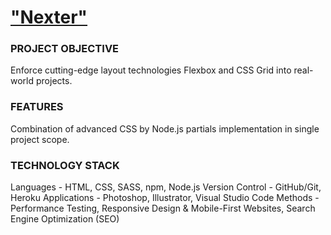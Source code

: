# ["Nexter"](https://res-nexter.herokuapp.com/)

### PROJECT OBJECTIVE
Enforce cutting-edge layout technologies Flexbox and CSS Grid into real-world projects.

### FEATURES
Combination of advanced CSS by Node.js partials implementation in single project scope.

### TECHNOLOGY STACK
Languages - HTML, CSS, SASS, npm, Node.js
Version Control - GitHub/Git, Heroku
Applications - Photoshop, Illustrator, Visual Studio Code
Methods - Performance Testing, Responsive Design & Mobile-First Websites, Search Engine Optimization (SEO)